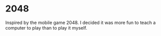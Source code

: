 # 2048
Inspired by the mobile game 2048.  I decided it was more fun to teach a computer to play than to play it myself.
